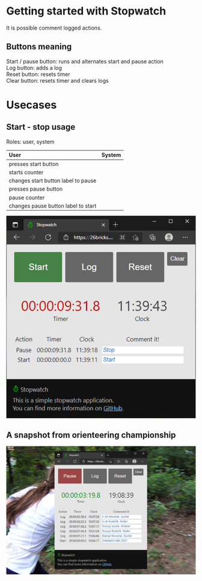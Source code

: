 # Getting started with Stopwatch

It is possible comment logged actions.

## Buttons meaning

Start / pause button: runs and alternates start and pause action\
Log button: adds a log\
Reset button: resets timer\
Clear button: resets timer and clears logs

# Usecases

## Start - stop usage

Roles: user, system

User  | System
:------------- | :-------------
presses start button | 
  | starts counter
  | changes start button label to pause
presses pause button | 
  | pause counter
  | changes pause button label to start

![Simple start - stop usage image](/src/stopwatch_start_stop.png)

## A snapshot from orienteering championship

![Orienteering championship usage image](/src/stopwatch_orienteering.png)
